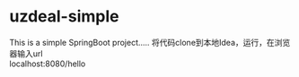 # uzdeal-simple
This is a simple SpringBoot project.....
将代码clone到本地Idea，运行，在浏览器输入url   
localhost:8080/hello

